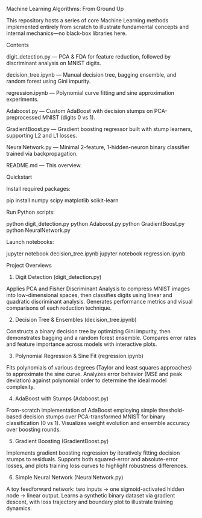 Machine Learning Algorithms: From Ground Up

This repository hosts a series of core Machine Learning methods implemented entirely from scratch to illustrate fundamental concepts and internal mechanics—no black-box libraries here.

Contents

digit_detection.py — PCA & FDA for feature reduction, followed by discriminant analysis on MNIST digits.

decision_tree.ipynb — Manual decision tree, bagging ensemble, and random forest using Gini impurity.

regression.ipynb — Polynomial curve fitting and sine approximation experiments.

Adaboost.py — Custom AdaBoost with decision stumps on PCA-preprocessed MNIST (digits 0 vs 1).

GradientBoost.py — Gradient boosting regressor built with stump learners, supporting L2 and L1 losses.

NeuralNetwork.py — Minimal 2-feature, 1-hidden-neuron binary classifier trained via backpropagation.

README.md — This overview.

Quickstart

Install required packages:

pip install numpy scipy matplotlib scikit-learn

Run Python scripts:

python digit_detection.py
python Adaboost.py
python GradientBoost.py
python NeuralNetwork.py

Launch notebooks:

jupyter notebook decision_tree.ipynb
jupyter notebook regression.ipynb

Project Overviews

1. Digit Detection (digit_detection.py)

Applies PCA and Fisher Discriminant Analysis to compress MNIST images into low-dimensional spaces, then classifies digits using linear and quadratic discriminant analysis. Generates performance metrics and visual comparisons of each reduction technique.

2. Decision Tree & Ensembles (decision_tree.ipynb)

Constructs a binary decision tree by optimizing Gini impurity, then demonstrates bagging and a random forest ensemble. Compares error rates and feature importance across models with interactive plots.

3. Polynomial Regression & Sine Fit (regression.ipynb)

Fits polynomials of various degrees (Taylor and least squares approaches) to approximate the sine curve. Analyzes error behavior (MSE and peak deviation) against polynomial order to determine the ideal model complexity.

4. AdaBoost with Stumps (Adaboost.py)

From-scratch implementation of AdaBoost employing simple threshold-based decision stumps over PCA-transformed MNIST for binary classification (0 vs 1). Visualizes weight evolution and ensemble accuracy over boosting rounds.

5. Gradient Boosting (GradientBoost.py)

Implements gradient boosting regression by iteratively fitting decision stumps to residuals. Supports both squared-error and absolute-error losses, and plots training loss curves to highlight robustness differences.

6. Simple Neural Network (NeuralNetwork.py)

A toy feedforward network: two inputs → one sigmoid-activated hidden node → linear output. Learns a synthetic binary dataset via gradient descent, with loss trajectory and boundary plot to illustrate training dynamics.
